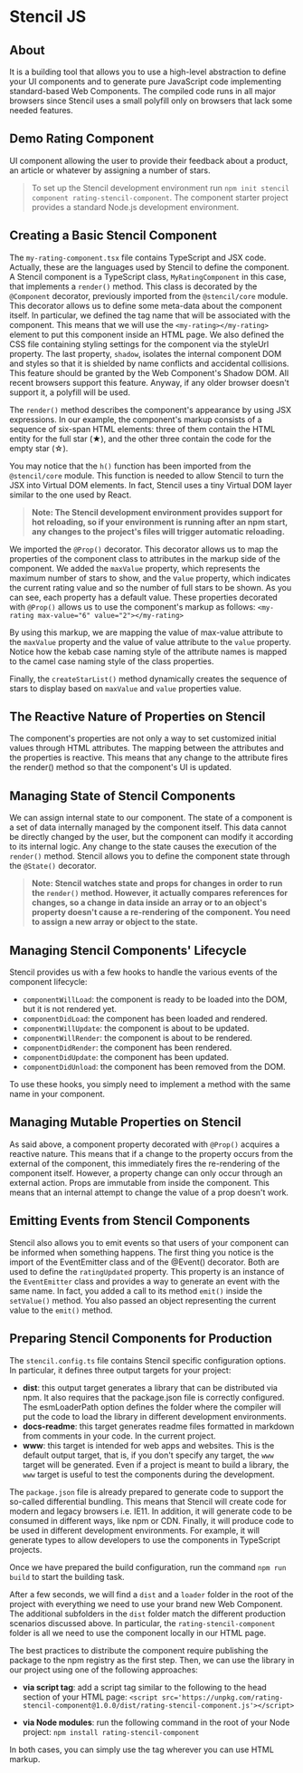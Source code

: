# Stencil JS

## About
It is a building tool that allows you to use a high-level abstraction to define your UI components and to generate pure JavaScript code implementing standard-based Web Components. The compiled code runs in all major browsers since Stencil uses a small polyfill only on browsers that lack some needed features.

## Demo Rating Component
UI component allowing the user to provide their feedback about a product, an article or whatever by assigning a number of stars.

> To set up the Stencil development environment run `npm init stencil component rating-stencil-component`. The component starter project provides a standard Node.js development environment.

## Creating a Basic Stencil Component
The `my-rating-component.tsx` file contains TypeScript and JSX code. Actually, these are the languages used by Stencil to define the component. A Stencil component is a TypeScript class, `MyRatingComponent` in this case, that implements a `render()` method. This class is decorated by the `@Component` decorator, previously imported from the `@stencil/core` module. This decorator allows us to define some meta-data about the component itself. In particular, we defined the tag name that will be associated with the component. This means that we will use the `<my-rating></my-rating>` element to put this component inside an HTML page. We also defined the CSS file containing styling settings for the component via the styleUrl property. The last property, `shadow`, isolates the internal component DOM and styles so that it is shielded by name conflicts and accidental collisions. This feature should be granted by the Web Component's Shadow DOM. All recent browsers support this feature. Anyway, if any older browser doesn't support it, a polyfill will be used.

The `render()` method describes the component's appearance by using JSX expressions. In our example, the component's markup consists of a sequence of six-span HTML elements: three of them contain the HTML entity for the full star (&#x2605;), and the other three contain the code for the empty star (&#x2606;).

You may notice that the `h()` function has been imported from the `@stencil/core` module. This function is needed to allow Stencil to turn the JSX into Virtual DOM elements. In fact, Stencil uses a tiny Virtual DOM layer similar to the one used by React.

> **Note: The Stencil development environment provides support for hot reloading, so if your environment is running after an npm start, any changes to the project's files will trigger automatic reloading.**

We imported the `@Prop()` decorator. This decorator allows us to map the properties of the component class to attributes in the markup side of the component. We added the `maxValue` property, which represents the maximum number of stars to show, and the v`alue` property, which indicates the current rating value and so the number of full stars to be shown. As you can see, each property has a default value. These properties decorated with `@Prop()` allows us to use the component's markup as follows: `<my-rating max-value="6" value="2"></my-rating>`

By using this markup, we are mapping the value of max-value attribute to the `maxValue` property and the value of value attribute to the `value` property. Notice how the kebab case naming style of the attribute names is mapped to the camel case naming style of the class properties.

Finally, the `createStarList()` method dynamically creates the sequence of stars to display based on `maxValue` and `value` properties value.

## The Reactive Nature of Properties on Stencil
The component's properties are not only a way to set customized initial values through HTML attributes. The mapping between the attributes and the properties is reactive. This means that any change to the attribute fires the render() method so that the component's UI is updated.

## Managing State of Stencil Components
We can assign internal state to our component. The state of a component is a set of data internally managed by the component itself. This data cannot be directly changed by the user, but the component can modify it according to its internal logic. Any change to the state causes the execution of the `render()` method. Stencil allows you to define the component state through the `@State()` decorator.

> **Note: Stencil watches state and props for changes in order to run the `render()` method. However, it actually compares references for changes, so a change in data inside an array or to an object's property doesn't cause a re-rendering of the component. You need to assign a new array or object to the state.**

## Managing Stencil Components' Lifecycle
Stencil provides us with a few hooks to handle the various events of the component lifecycle:

- `componentWillLoad`: the component is ready to be loaded into the DOM, but it is not rendered yet.
- `componentDidLoad`: the component has been loaded and rendered.
- `componentWillUpdate`: the component is about to be updated.
- `componentWillRender`: the component is about to be rendered.
- `componentDidRender`: the component has been rendered.
- `componentDidUpdate`: the component has been updated.
- `componentDidUnload`: the component has been removed from the DOM.

To use these hooks, you simply need to implement a method with the same name in your component.

## Managing Mutable Properties on Stencil
As said above, a component property decorated with `@Prop()` acquires a reactive nature. This means that if a change to the property occurs from the external of the component, this immediately fires the re-rendering of the component itself. However, a property change can only occur through an external action. Props are immutable from inside the component. This means that an internal attempt to change the value of a prop doesn't work.

## Emitting Events from Stencil Components
Stencil also allows you to emit events so that users of your component can be informed when something happens. The first thing you notice is the import of the EventEmitter class and of the @Event() decorator. Both are used to define the `ratingUpdated` property. This property is an instance of the `EventEmitter` class and provides a way to generate an event with the same name. In fact, you added a call to its method `emit()` inside the `setValue()` method. You also passed an object representing the current value to the `emit()` method.

## Preparing Stencil Components for Production
The `stencil.config.ts` file contains Stencil specific configuration options. In particular, it defines three output targets for your project:

- **dist**: this output target generates a library that can be distributed via npm. It also requires that the package.json file is correctly configured. The esmLoaderPath option defines the folder where the compiler will put the code to load the library in different development environments.
- **docs-readme**: this target generates readme files formatted in markdown from comments in your code. In the current project.
- **www**: this target is intended for web apps and websites. This is the default output target, that is, if you don't specify any target, the `www` target will be generated. Even if a project is meant to build a library, the `www` target is useful to test the components during the development.

The `package.json` file is already prepared to generate code to support the so-called differential bundling. This means that Stencil will create code for modern and legacy browsers i.e. IE11. In addition, it will generate code to be consumed in different ways, like npm or CDN. Finally, it will produce code to be used in different development environments. For example, it will generate types to allow developers to use the components in TypeScript projects.

Once we have prepared the build configuration, run the command `npm run build` to start the building task.

After a few seconds, we will find a `dist` and a `loader` folder in the root of the project with everything we need to use your brand new Web Component. The additional subfolders in the `dist` folder match the different production scenarios discussed above. In particular, the `rating-stencil-component` folder is all we need to use the component locally in our HTML page.

The best practices to distribute the component require publishing the package to the npm registry as the first step. Then, we can use the library in our project using one of the following approaches:

- **via script tag**: add a script tag similar to the following to the head section of your HTML page:
`<script src='https://unpkg.com/rating-stencil-component@1.0.0/dist/rating-stencil-component.js'></script>`

- **via Node modules**: run the following command in the root of your Node project: `npm install rating-stencil-component`

In both cases, you can simply use the <my-rating> tag wherever you can use HTML markup.
